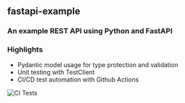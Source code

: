 ## fastapi-example

### An example REST API using Python and FastAPI

### Highlights
* Pydantic model usage for type protection and validation
* Unit testing with TestClient
* CI/CD test automation with Github Actions

![CI Tests](https://github.com/amerz84/fastapi-example/actions/workflows/ci.yaml/badge.svg)

